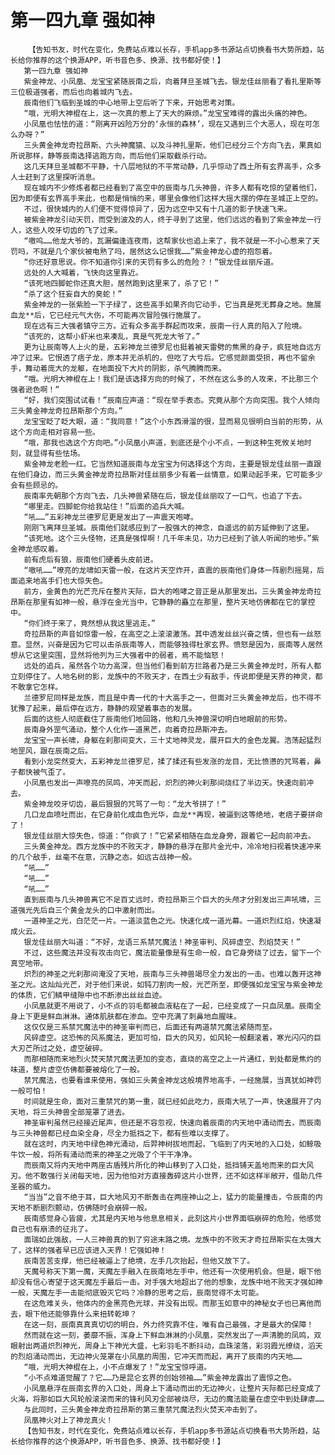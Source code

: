# 第一四九章 强如神
        【告知书友，时代在变化，免费站点难以长存，手机app多书源站点切换看书大势所趋，站长给你推荐的这个换源APP，听书音色多、换源、找书都好使！】
       第一四九章 强如神
       紫金神龙、小凤凰、龙宝宝紧随辰南之后，向着拜旦圣城飞去。银龙佳丝丽看了看扎里斯等三位极道强者，而后也向着城内飞去。
       辰南他们飞临到圣城的中心地带上空后听了下来，开始思考对策。
       “哦，光明大神棍在上，这一次真的惹上了天大的麻烦。”龙宝宝难得的露出头痛的神色。
       小凤凰也怯怯的道：“刚离开凶险万分的‘永恒的森林’，现在又遇到三个大恶人，现在可怎么办呀？”
       三头黄金神龙奇拉昂斯、六头神魔猿、以及斗神扎里斯，他们已经分三个方向飞去，果真如所说那样，静等辰南选择逃跑方向，而后他们采取截杀行动。
       这几天拜旦圣城都不平静，十八层地狱的不平常动静，几乎惊动了西土所有玄界高手，众多人士赶到了这里探听消息。
       现在城内不少修炼者都已经看到了高空中的辰南与几头神兽，许多人都有吃惊的望着他们，因为即便有玄界高手来此，也都是悄悄的来，哪里会像他们这样大摇大摆的停在圣城正上空的。
       不过，很快城内的人们便不觉得惊异了，因为远空中又有十几道的影子快速飞来。
       被紫金神龙引动天罚，而受到波及的人，终于寻到了这里，他们远远的看到了紫金神龙一行人，这些人咬牙切齿的飞了过来。
       “嗷呜……他龙大爷的，瓦漏偏逢连夜雨，这帮家伙也追上来了，我不就是一不小心惹来了天罚吗，不就是几个家伙被电熟了吗，居然这么记恨我……”紫金神龙心虚的抱怨着。
       “你还好意思说。你不知道你引来的天罚有多么的危险？！”银龙佳丝丽斥道。
       远处的人大喊着，飞快向这里靠近。
       “该死地四脚蛇你还真大胆，居然跑到这里来了，杀了它！”
       “杀了这个狂妄自大的臭蛇！”
       紫金神龙的一张紫脸一下子绿了，这些高手如果齐向它动手，它当真是死无葬身之地。施展血龙**后，它已经元气大伤，不可能再次冒险强行施展了。
       现在远有三大强者镇守三方。近有众多高手群起而攻来，辰南一行人真的陷入了险境。
       “该死的，这帮小虾米也来凑乱，真是气死龙大爷了。”
       更为让辰南等人上火的是，五彩神龙兰德罗尼也挺着被天雷劈的焦黑的身子，疯狂地自远方冲了过来。它恨透了痞子龙，原本并无杀机的，但吃了大亏后。它感觉颜面受损，再也不留余手，舞动着庞大的龙躯，在地面投下大片的阴影，杀气腾腾而来。
       “哦。光明大神棍在上！我们是该选择方向的时候了，不然在这么多的人攻来，不比那三个强者逊色啊！”
       “好，我们突围试试看！”辰南应声道：“现在举手表态。究竟从那个方向突围。我个人倾向三头黄金神龙奇拉昂斯那个方向。”
       龙宝宝眨了眨大眼，道：“我同意！”这个小东西滑溜的很，显而易见很明白当前的形势，从这个方向走相对容易一些。
       “哦，那我也选这个方向吧。”小凤凰小声道，到底还是个小不点，一到这种生死攸关地时刻，就显得有些怯场。
       紫金神龙老脸一红。它当然知道辰南与龙宝宝为何选择这个方向，主要是银龙佳丝丽一直跟在他们身边，而三头黄金神龙奇拉昂斯对佳丝丽多少有着一丝情意，如果动起手来，它可能多少会有些顾忌的。
       辰南率先朝那个方向飞去，几头神兽紧随在后，银龙佳丝丽叹了一口气，也追了下去。
       “哪里走。四脚蛇你给我站住！”后面的追兵大喊。
       “吼……”五彩神龙兰德罗尼更是发出了一声震天咆哮。
       刚刚飞离拜旦圣城。辰南他们就感应到了一股强大的神念，自遥远的前方延伸到了这里。
       “该死地。这个三头怪物，还真是强悍啊！几千年未见，功力已经到了骇人听闻的地步。”紫金神龙感叹着。
       前有虎后有狼，辰南他们硬着头皮前进。
       “嗷吼……”嘹亮的龙啸如天雷一般，在这片天空炸开，直震的辰南他们身体一阵剧烈摇晃，后面追来地高手们也大惊失色。
       前方，金黄色的光芒充斥在整片天际，巨大的咆哮之音正是从那里发出。三头黄金神龙奇拉昂斯在那里有如神一般，悬浮在金光当中，它静静的矗立在那里，整片天地仿佛都在它的掌控中。
       “你们终于来了，竟然想从我这里逃走。”
       奇拉昂斯的声音如惊雷一般，在高空之上滚滚激荡。其中透发丝丝兴奋之情，但也有一丝怒意。显然，兴奋是因为它可以击杀辰南等人，而能够独得杜家玄界。愤怒是因为，辰南等人居然想从它这里突围，显然将他列为三大强者中的弱者，焉不能恼怒！
       远处的追兵，虽然各个功力高深，但当他们看到前方拦路者乃是三头黄金神龙时，所有人都立刻停住了。人地名树的影，龙族中的不败天才，在西土少有敌手，传说即便是天界的神灵，都不敢拿它怎样。
       兰德罗尼同样是龙族，而且是中青一代的十大高手之一，但面对三头黄金神龙后，也不得不犹豫了起来，最后停在远方，静静的观望着事态的发展。
       后面的这些人彻底截住了辰南他们地回路，他和几头神兽深切明白地眼前的形势。
       辰南身外罡气涌动，整个人化作一道黑芒，向着奇拉昂斯冲去。
       龙宝宝一声长啸，身躯在刹那间变大，三十丈地神灵龙，展开巨大的金色龙翼。浩荡起猛烈地罡风，跟在辰南之后。
       看到小龙突然变大，五彩神龙兰德罗尼，揉了揉还有些发涨的龙目，无比愤懑的咒骂着，鼻子都快被气歪了。
       小凤凰也发出一声嘹亮的凤鸣，冲天而起，炽烈的神火刹那间烧红了半边天。快速向前冲去。
       紫金神龙咬牙切齿，最后狠狠的咒骂了一句：“龙大爷拼了！”
       几口龙血喷吐而出，在它身前化成血色光华，血龙**再现，被逼到这等绝地，老痞子要拼命了！
       银龙佳丝丽大惊失色，惊道：“你疯了！”它紧紧相随在血龙身旁，跟着它一起向前冲去。
       三头黄金神龙。西方龙族中的不败天才，静静的悬浮在那片金光中，冷冷地扫视着快速冲来的几个敌手，丝毫不在意，沉静之态。如远古战神一般。
       “吼……”
       “吼……”
       “吼……”
       直到辰南与几头神兽离它不足百丈远时，奇拉昂斯三个巨大的头颅才分别发出三声吼啸，三道强光先后自三个黄金龙头的口中激射而出。
       一道神圣之光，白茫茫一片。一道淡蓝色之光。快速化成一道光幕。一道炽烈红焰，快速凝成火云。
       银龙佳丝丽大叫道：“不好，龙语三系禁咒魔法！神圣审判、风碎虚空、烈焰焚天！”
       不过，这些魔法并没有攻击向它，魔法能量像是有生命一般，自它身旁绕了过去，留下一个真空地带。
       炽烈的神圣之光刹那间淹没了天地，辰南与三头神兽竭尽全力发出的一击。也难以轰开这神圣之光。这灿灿光芒，对于他们来说，如钝刀割肉一般，光芒所至，即便强如龙宝宝与紫金神龙的体质，它们鳞甲缝隙中也不断渗出丝丝血迹。
       小凤凰就更不用说了，小不点的羽毛都被血液粘在了一起，已经变成了一只血凤凰。辰南全身上下更是鲜血淋淋。通体肌肤都在渗血。空中充满了刺鼻地血腥味。
       这仅仅是三系禁咒魔法中的神圣审判而已，后面还有两道禁咒魔法紧随而至。
       风碎虚空。这恐怖的风系魔法，更加可怕，巨大的风刃，如风轮一般翻滚着，寒光闪闪的巨大刃芒所过之处，虚空破碎。
       而那相随而来地烈火焚天禁咒魔法更加的变态，直烧的高空之上一片通红，到处都是焦灼的味道，整片虚空仿佛都要被熔化了一般。
       禁咒魔法，也要看谁来使用，强如三头黄金神龙这般境界地高手，一经施展，当真犹如神罚一般可怕！
       时间就是生命，面对三重禁咒的第一重，就已经如此吃力，辰南大吼了一声，快速展开了内天地，将三头神兽全部笼罩了进去。
       神圣审判虽然已经接近尾声，但还是不容忽视，快速向着辰南的内天地中涌动而去，而辰南与三头神兽都已经血染全身，尽全力抵挡之下，都有些难以支撑了。
       就在这时，内天地中绿色神光涌动，后羿神树拔地而起，飞临到了内天地的入口处，如鲸吸牛饮一般，将所有涌动而来的神圣之光吸了个干干净净。
       而辰南又将内天地中两座古盾残片所化的神山移到了入口处，抵挡铺天盖地而来的巨大风刃。他不敢强行关闭每天地，因为他怕对方直接轰碎这片小世界，还不如这样半敞开，借助几件圣器的威力。
       “当当”之音不绝于耳，巨大地风刃不断轰击在两座神山之上，猛力的能量撞击，令辰南的内天地不断剧烈颤动，仿佛随时会崩碎一般。
       辰南感觉身心皆疲，尤其是内天地与他息息相关，此刻这片小世界面临崩碎的危险，他感觉自己也有崩溃的征兆了。
       面瑞如此强敌，一人三神兽真的到了穷途末路之境。龙族中的不败天才奇拉昂斯实在太强大了，这样的强者早已应该进入天界！它强如神！
       辰南苦苦支撑，他已经被逼上了绝境，左手几次抬起，但他又放下了。
       天魔号称天下第一魔，天魔左手融入在辰南地左手中，他还有一次使用机会。但是，眼下他却没有信心寄望于这天魔左手最后一击。对手强大地超出了他的想象，龙族中地不败天才强如神一般，天魔左手一击能彻底毁灭它吗？冷静的思考之后，辰南觉得不太可能。
       在这危难关头，他体内的金黑亮色光球，并没有出现。而那玉如意中的神秘女子也已离他而去，眼下他还能够靠什么来扭转乾坤？
       在这一刻，辰南真真真切切的明白，外力终究靠不住，唯有自己最强，才是最大的保障！
       然而就在这一刻，萎靡不振，浑身上下鲜血淋淋的小凤凰，突然发出了一声清脆的凤鸣，双眼射出两道炽烈神光，周身上下神光大盛，七彩羽毛不断抖动，血珠滚落，彩羽霞光缭绕，滔天的烈焰涌动而出，无边神火笼罩在小凤凰的周围，它冲天而而起，离开了辰南的内天地……
       “哦，光明大神棍在上，小不点爆发了！”龙宝宝惊呼道。
       “小不点难道觉醒了？它……乃是昆仑玄界的创始领袖……”紫金神龙露出了震惊之色。
       小凤凰悬浮在辰南玄界的入口处，周身上下涌动而出的无边神火，让整片天际都已经变成了火海，将那如巨大风轮般滚滚而来的锋利风刃全部被烧尽，无边的魔法能量在虚空中到处肆虐……
       与此同时，三头黄金神龙奇拉昂斯的第三重禁咒魔法烈火焚天冲击到了。
       凤凰神火对上了神龙真火！
       【告知书友，时代在变化，免费站点难以长存，手机app多书源站点切换看书大势所趋，站长给你推荐的这个换源APP，听书音色多、换源、找书都好使！】